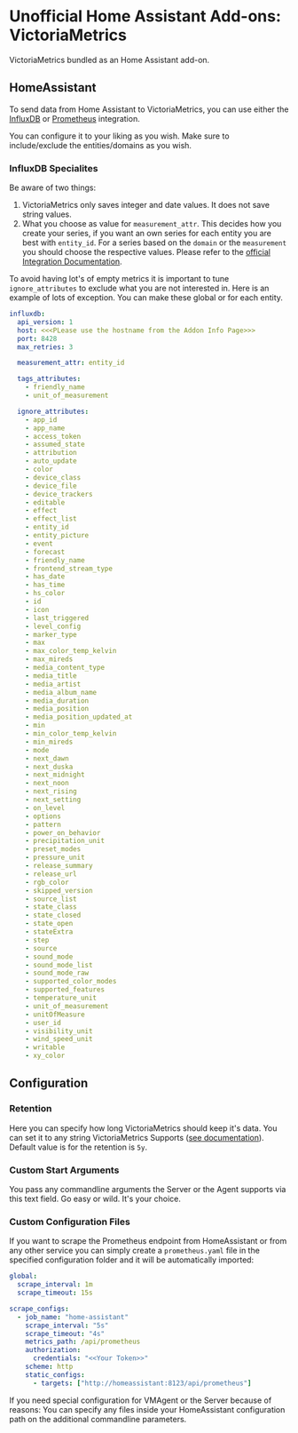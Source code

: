 # Unofficial Home Assistant Add-ons: VictoriaMetrics

VictoriaMetrics bundled as an Home Assistant add-on.

## HomeAssistant

To send data from Home Assistant to VictoriaMetrics, you can use either the
[InfluxDB][integration-influxdb] or
[Prometheus][integration-prometheus]
integration.

You can configure it to your liking as you wish. Make sure to include/exclude
the entities/domains as you wish.

### InfluxDB Specialites

Be aware of two things:

1. VictoriaMetrics only saves integer and date values. It does not save
   string values.
1. What you choose as value for `measurement_attr`. This decides how you
   create your series, if you want an own series for each entity you are best
   with `entity_id`. For a series based on the `domain` or the `measurement`
   you should choose the respective values.
   Please refer to the [official Integration Documentation][integration-influxdb-measurement].

To avoid having lot's of empty metrics it is important to tune
`ignore_attributes` to exclude what you are not interested in. Here is an
example of lots of exception. You can make these global or for each entity.

```yaml
influxdb:
  api_version: 1
  host: <<<PLease use the hostname from the Addon Info Page>>>
  port: 8428
  max_retries: 3

  measurement_attr: entity_id

  tags_attributes:
    - friendly_name
    - unit_of_measurement

  ignore_attributes:
    - app_id
    - app_name
    - access_token
    - assumed_state
    - attribution
    - auto_update
    - color
    - device_class
    - device_file
    - device_trackers
    - editable
    - effect
    - effect_list
    - entity_id
    - entity_picture
    - event
    - forecast
    - friendly_name
    - frontend_stream_type
    - has_date
    - has_time
    - hs_color
    - id
    - icon
    - last_triggered
    - level_config
    - marker_type
    - max
    - max_color_temp_kelvin
    - max_mireds
    - media_content_type
    - media_title
    - media_artist
    - media_album_name
    - media_duration
    - media_position
    - media_position_updated_at
    - min
    - min_color_temp_kelvin
    - min_mireds
    - mode
    - next_dawn
    - next_duska
    - next_midnight
    - next_noon
    - next_rising
    - next_setting
    - on_level
    - options
    - pattern
    - power_on_behavior
    - precipitation_unit
    - preset_modes
    - pressure_unit
    - release_summary
    - release_url
    - rgb_color
    - skipped_version
    - source_list
    - state_class
    - state_closed
    - state_open
    - stateExtra
    - step
    - source
    - sound_mode
    - sound_mode_list
    - sound_mode_raw
    - supported_color_modes
    - supported_features
    - temperature_unit
    - unit_of_measurement
    - unitOfMeasure
    - user_id
    - visibility_unit
    - wind_speed_unit
    - writable
    - xy_color
```

## Configuration

### Retention

Here you can specify how long VictoriaMetrics should keep it's data. You can set
it to any string VictoriaMetrics Supports ([see documentation][documentation-metrics]).
Default value is for the retention is `5y`.

### Custom Start Arguments

You pass any commandline arguments the Server or the Agent supports via this
text field. Go easy or wild. It's your choice.

### Custom Configuration Files

If you want to scrape the Prometheus endpoint from HomeAssistant or from any
other service you can simply create a `prometheus.yaml` file in the specified
configuration folder and it will be automatically imported:

```yaml
global:
  scrape_interval: 1m
  scrape_timeout: 15s

scrape_configs:
  - job_name: "home-assistant"
    scrape_interval: "5s"
    scrape_timeout: "4s"
    metrics_path: /api/prometheus
    authorization:
      credentials: "<<Your Token>>"
    scheme: http
    static_configs:
      - targets: ["http://homeassistant:8123/api/prometheus"]
```

If you need special configuration for VMAgent or the Server because of reasons:
You can specify any files inside your HomeAssistant configuration path on the
additional commandline parameters.

[documentation-metrics]: https://github.com/VictoriaMetrics/VictoriaMetrics#retention
[integration-influxdb]: https://www.home-assistant.io/integrations/influxdb/
[integration-prometheus]: https://www.home-assistant.io/integrations/prometheus/
[integration-influxdb-measurement]: https://www.home-assistant.io/integrations/influxdb/#measurement_attr
